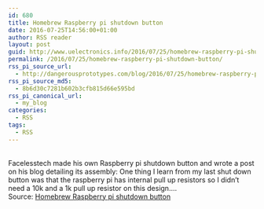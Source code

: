 ```yaml
---
id: 680
title: Homebrew Raspberry pi shutdown button
date: 2016-07-25T14:56:00+01:00
author: RSS reader
layout: post
guid: http://www.uelectronics.info/2016/07/25/homebrew-raspberry-pi-shutdown-button/
permalink: /2016/07/25/homebrew-raspberry-pi-shutdown-button/
rss_pi_source_url:
  - http://dangerousprototypes.com/blog/2016/07/25/homebrew-raspberry-pi-shutdown-button/
rss_pi_source_md5:
  - 8b6d30c7281b602b3cfb815d66e595bd
rss_pi_canonical_url:
  - my_blog
categories:
  - RSS
tags:
  - RSS
---
```

&#013;  
Facelesstech made his own Raspberry pi shutdown button and wrote a post on his blog detailing its assembly: One thing I learn from my last shut down button was that the raspberry pi has internal pull up resistors so I didn’t need a 10k and a 1k pull up resistor on this design.…&#013;  
Source: <a href="http://dangerousprototypes.com/blog/2016/07/25/homebrew-raspberry-pi-shutdown-button/" target="_blank">Homebrew Raspberry pi shutdown button</a>
